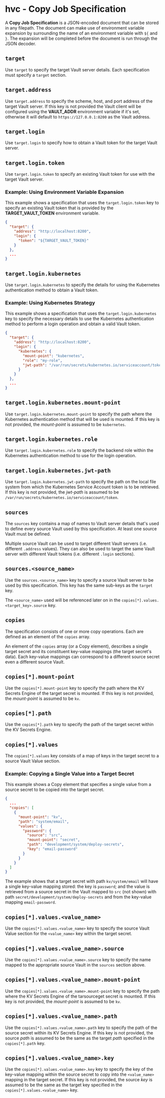 # hvc - Copy Job Specification

A **Copy Job Specification** is a JSON-encoded document that can be stored in
any filepath. The document can make use of environment variable expansion by
surrounding the name of an environment variable with `${` and `}`. The expansion
will be completed before the document is run through the JSON decoder.

## `target`

Use `target` to specify the target Vault server details. Each specification must
specify a `target` section.

## `target.address`

Use `target.address` to specify the scheme, host, and port address of the target
Vault server. If this key is not provided the Vault client will be configured
using the **VAULT_ADDR** environment variable if it's set, otherwise it will
default to `https://127.0.0.1:8200` as the Vault address.

## `target.login`

Use `target.login` to specify how to obtain a Vault token for the target Vault
server.

## `target.login.token`

Use `target.login.token` to specify an existing Vault token for use with the
target Vault server.

### Example: Using Environment Variable Expansion

This example shows a specification that uses the `target.login.token` key to
specify an existing Vault token that is provided by the **TARGET_VAULT_TOKEN**
environment variable.

```json
{
  "target": {
    "address": "http://localhost:8200",
    "login": {
      "token": "${TARGET_VAULT_TOKEN}"
    }
  },
  ...
}
```

## `target.login.kubernetes`

Use `target.login.kubernetes` to specify the details for using the Kubernetes
authentication method to obtain a Vault token.

### Example: Using Kubernetes Strategy

This example shows a specification that uses the `target.login.kubernetes` key
to specify the necessary details to use the Kubernetes authentication method to
perform a login operation and obtain a valid Vault token.

```json
{
  "target": {
    "address": "http://localhost:8200",
    "login": {
      "kubernetes": {
        "mount-point": "kubernetes",
        "role": "my-role",
        "jwt-path": "/var/run/secrets/kubernetes.io/serviceaccount/token"
      }
    }
  },
  ...
}
```

## `target.login.kubernetes.mount-point`

Use `target.login.kubernetes.mount-point` to specify the path where the
Kubernetes authentication method that will be used is mounted. If this key is
not provided, the *mount-point* is assumed to be `kubernetes`.

## `target.login.kubernetes.role`

Use `target.login.kubernetes.role` to specify the backend role within the
Kubernetes authentication method to use for the login operation.

## `target.login.kubernetes.jwt-path`

Use `target.login.kubernetes.jwt-path` to specify the path on the local file
system from which the Kubernetes Service Account token is to be retrieved.  If
this key is not provided, the *jwt-path* is assumed to be
`/var/run/secrets/kubernetes.io/serviceaccount/token`.

## `sources`

The `sources` key contains a map of names to Vault server details that's used to
define every source Vault used by this specification.  At least one source Vault
must be defined.

Multiple source Vault can be used to target different Vault servers (i.e.
different `.address` values). They can also be used to target the same Vault
server with different Vault tokens (i.e. different `.login` sections).

## `sources.<source_name>`

Use the `sources.<source_name>` key to specify a source Vault server to be used
by this specification.  This key has the same sub-keys as the `target` key.

The `<source_name>` used will be referenced later on in the `copies[*].values.
<target_key>.source` key.

## `copies`

The specification consists of one or more copy operations.  Each are defined as
an element of the `copies` array.

An element of the `copies` array (or a Copy element), describes a single target
secret and its constituent key-value mappings (the target secret's data).  Each
key-value mappings can correspond to a different source secret even a different
source Vault.

## `copies[*].mount-point`

Use the `copies[*].mount-point` key to specify the path where the KV Secrets
Engine of the target secret is mounted. If this key is not provided, the
*mount-point* is assumed to be `kv`.

## `copies[*].path`

Use the `copies[*].path` key to specify the path of the target secret within the
KV Secrets Engine.

## `copies[*].values`

The `copies[*].values` key consists of a map of keys in the target secret to a
source Vault Value section.

### Example: Copying a Single Value into a Target Secret

This example shows a Copy element that specifies a single value from a source
secret to be copied into the target secret.

```json
{
  ...
  "copies": [
    {
      "mount-point": "kv",
      "path": "system/email",
      "values": {
        "password": {
          "source": "src",
          "mount-point": "secret",
          "path": "development/system/deploy-secrets",
          "key": "email-password"
        }
      }
    }
  ]
}
```

The example shows that a target secret with path `kv/system/email` will have a
single key-value mapping stored: the key is `password`; and the value is
retrieved from a source secret in the Vault mapped to `src` (not shown) with
path `secret/development/system/deploy-secrets` and from the key-value mapping
`email-password`.

## `copies[*].values.<value_name>`

Use the `copies[*].values.<value_name>` key to specify the source Vault Value section for the `<value_name>` key within the target secret.

## `copies[*].values.<value_name>.source`

Use the `copies[*].values.<value_name>.source` key to specify the name mapped to
the appropriate source Vault in the `sources` section above.

## `copies[*].values.<value_name>.mount-point`

Use the `copies[*].values.<value_name>.mount-point` key to specify the path
where the KV Secrets Engine of the tarsourceget secret is mounted. If this key
is not provided, the *mount-point* is assumed to be `kv`.

## `copies[*].values.<value_name>.path`

Use the `copies[*].values.<value_name>.path` key to specify the path of the
source secret within its KV Secrets Engine. If this key is not provided, the
source *path* is assumed to be the same as the target *path* specified in the
`copies[*].path` key.

## `copies[*].values.<value_name>.key`

Use the `copies[*].values.<value_name>.key` key to specify the key of the
key-value mapping within the source secret to copy into the `<value_name>`
mapping in the target secret. If this key is not provided, the source *key* is
assumed to be the same as the target key specified in the 
`copies[*].values.<value_name>` key.

